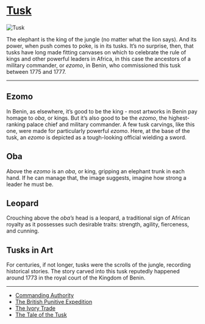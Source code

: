 # [Tusk](http://artstories.artsmia.org/#/o/1312)
![Tusk](http://api.artsmia.org/images/1312/medium.jpg)

The elephant is the king of the jungle (no matter what the lion says). And its power, when push comes to poke, is in its tusks. It’s no surprise, then, that tusks have long made fitting canvases on which to celebrate the rule of kings and other powerful leaders in Africa, in this case the ancestors of a military commander, or *ezomo*, in Benin, who commissioned this tusk between 1775 and 1777.

---

## Ezomo

In Benin, as elsewhere, it’s good to be the king - most artworks in Benin pay homage to *oba*, or kings. But it’s also good to be the *ezomo*, the highest-ranking palace chief and military commander. A few tusk carvings, like this one, were made for particularly powerful *ezomo*. Here, at the base of the tusk, an *ezomo* is depicted as a tough-looking official wielding a sword.

## Oba

Above the *ezomo* is an *oba*, or king, gripping an elephant trunk in each hand. If he can manage that, the image suggests, imagine how strong a leader he must be.

## Leopard

Crouching above the *oba’s* head is a leopard, a traditional sign of African royalty as it possesses such desirable traits: strength, agility, fierceness, and cunning.

## Tusks in Art

For centuries, if not longer, tusks were the scrolls of the jungle, recording historical stories. The story carved into this tusk reputedly happened around 1773 in the royal court of the Kingdom of Benin.

---

* [Commanding Authority](../stories/commanding-authority.md)
* [The British Punitive Expedition](../stories/the-british-punitive-expedition.md)
* [The Ivory Trade](../stories/the-ivory-trade.md)
* [The Tale of the Tusk](../stories/the-tale-of-the-tusk.md)
